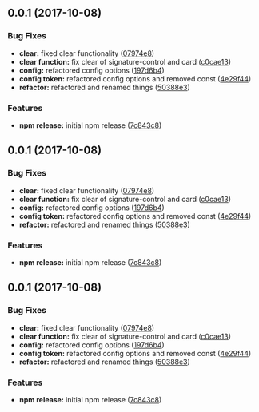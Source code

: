 <a name="0.0.1"></a>
## 0.0.1 (2017-10-08)


### Bug Fixes

* **clear:** fixed clear functionality ([07974e8](https://github.com/BioPhoton/angular-signature-pad/commit/07974e8))
* **clear function:** fix clear of signature-control and card ([c0cae13](https://github.com/BioPhoton/angular-signature-pad/commit/c0cae13))
* **config:** refactored config options ([197d6b4](https://github.com/BioPhoton/angular-signature-pad/commit/197d6b4))
* **config token:** refactored config options and removed const ([4e29f44](https://github.com/BioPhoton/angular-signature-pad/commit/4e29f44))
* **refactor:** refactored and renamed things ([50388e3](https://github.com/BioPhoton/angular-signature-pad/commit/50388e3))


### Features

* **npm release:** initial npm release ([7c843c8](https://github.com/BioPhoton/angular-signature-pad/commit/7c843c8))



<a name="0.0.1"></a>
## 0.0.1 (2017-10-08)


### Bug Fixes

* **clear:** fixed clear functionality ([07974e8](https://github.com/BioPhoton/angular-signature-pad/commit/07974e8))
* **clear function:** fix clear of signature-control and card ([c0cae13](https://github.com/BioPhoton/angular-signature-pad/commit/c0cae13))
* **config:** refactored config options ([197d6b4](https://github.com/BioPhoton/angular-signature-pad/commit/197d6b4))
* **config token:** refactored config options and removed const ([4e29f44](https://github.com/BioPhoton/angular-signature-pad/commit/4e29f44))
* **refactor:** refactored and renamed things ([50388e3](https://github.com/BioPhoton/angular-signature-pad/commit/50388e3))


### Features

* **npm release:** initial npm release ([7c843c8](https://github.com/BioPhoton/angular-signature-pad/commit/7c843c8))



<a name="0.0.1"></a>
## 0.0.1 (2017-10-08)


### Bug Fixes

* **clear:** fixed clear functionality ([07974e8](https://github.com/BioPhoton/angular-signature-pad/commit/07974e8))
* **clear function:** fix clear of signature-control and card ([c0cae13](https://github.com/BioPhoton/angular-signature-pad/commit/c0cae13))
* **config:** refactored config options ([197d6b4](https://github.com/BioPhoton/angular-signature-pad/commit/197d6b4))
* **config token:** refactored config options and removed const ([4e29f44](https://github.com/BioPhoton/angular-signature-pad/commit/4e29f44))
* **refactor:** refactored and renamed things ([50388e3](https://github.com/BioPhoton/angular-signature-pad/commit/50388e3))


### Features

* **npm release:** initial npm release ([7c843c8](https://github.com/BioPhoton/angular-signature-pad/commit/7c843c8))




